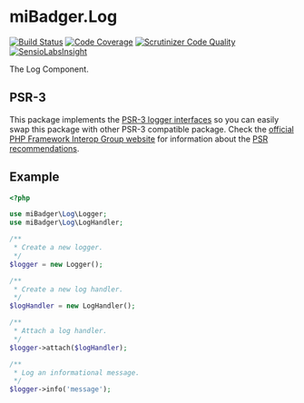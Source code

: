 # miBadger.Log

[![Build Status](https://scrutinizer-ci.com/g/miBadger/miBadger.Log/badges/build.png?b=master)](https://scrutinizer-ci.com/g/miBadger/miBadger.Log/build-status/master)
[![Code Coverage](https://scrutinizer-ci.com/g/miBadger/miBadger.Log/badges/coverage.png?b=master)](https://scrutinizer-ci.com/g/miBadger/miBadger.Log/?branch=master)
[![Scrutinizer Code Quality](https://scrutinizer-ci.com/g/miBadger/miBadger.Log/badges/quality-score.png?b=master)](https://scrutinizer-ci.com/g/miBadger/miBadger.Log/?branch=master)
[![SensioLabsInsight](https://insight.sensiolabs.com/projects/f496327d-dfe7-47cf-b9b6-6a0cfd915608/mini.png)](https://insight.sensiolabs.com/projects/f496327d-dfe7-47cf-b9b6-6a0cfd915608)

The Log Component.

## PSR-3

This package implements the [PSR-3 logger interfaces](http://www.php-fig.org/psr/psr-3/) so you can easily swap this package with other PSR-3 compatible package. Check the [official PHP Framework Interop Group website](http://www.php-fig.org) for information about the [PSR recommendations](http://www.php-fig.org/psr/).

## Example

```php
<?php

use miBadger\Log\Logger;
use miBadger\Log\LogHandler;

/**
 * Create a new logger.
 */
$logger = new Logger();

/**
 * Create a new log handler.
 */
$logHandler = new LogHandler();

/**
 * Attach a log handler.
 */
$logger->attach($logHandler);

/**
 * Log an informational message.
 */
$logger->info('message');
```

